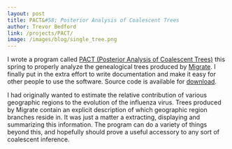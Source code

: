 ```yaml
---
layout: post
title: PACT&#58; Posterior Analysis of Coalescent Trees
author: Trevor Bedford
link: /projects/PACT/
image: /images/blog/single_tree.png
---
```


I wrote a program called [PACT (Posterior Analysis of Coalescent Trees)](/projects/PACT/) this spring to properly analyze the genealogical trees produced by [Migrate](http://popgen.scs.fsu.edu/Migrate-n.html).  I finally put in the extra effort to write documentation and make it easy for other people to use the software.  Source code is available for [download](https://github.com/trvrb/PACT).

I had originally wanted to estimate the relative contribution of various geographic regions to the evolution of the influenza virus.  Trees produced by Migrate contain an explicit description of which geographic region branches reside in.  It was just a matter a extracting, displaying and summarizing this information.  The program can do a variety of things beyond this, and hopefully should prove a useful accessory to any sort of coalescent inference.
